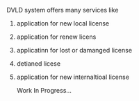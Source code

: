 DVLD system offers many services like 
1. application for new local license
2. application for renew licens
3. applicatinn for lost or damanged license
4. detianed licese
5. application for new internaltioal license

   Work In Progress...
